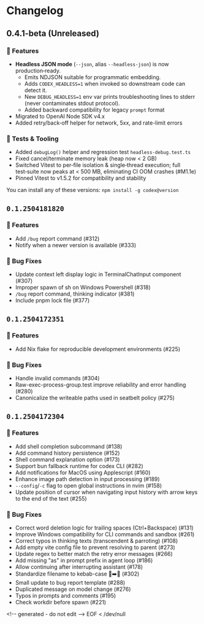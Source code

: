 # Changelog

## 0.4.1-beta (Unreleased)

### 🚀 Features

- **Headless JSON mode** (`--json`, alias `--headless-json`) is now production‑ready.
  - Emits NDJSON suitable for programmatic embedding.
  - Adds `CODEX_HEADLESS=1` when invoked so downstream code can detect it.
  - New `DEBUG_HEADLESS=1` env var prints troubleshooting lines to stderr
    (never contaminates stdout protocol).
  - Added backward compatibility for legacy `prompt` format
- Migrated to OpenAI Node SDK v4.x
- Added retry/back‑off helper for network, 5xx, and rate-limit errors

### 🧪 Tests & Tooling

- Added `debugLog()` helper and regression test `headless-debug.test.ts`
- Fixed cancel/terminate memory leak (heap now < 2 GB)
- Switched Vitest to per‑file isolation & single‑thread execution; full
  test‑suite now peaks at < 500 MB, eliminating CI OOM crashes (#M1.1e)
- Pinned Vitest to v1.5.2 for compatibility and stability


You can install any of these versions: `npm install -g codex@version`

## `0.1.2504181820`

### 🚀 Features

- Add `/bug` report command (#312)
- Notify when a newer version is available (#333)

### 🐛 Bug Fixes

- Update context left display logic in TerminalChatInput component (#307)
- Improper spawn of sh on Windows Powershell (#318)
- `/bug` report command, thinking indicator (#381)
- Include pnpm lock file (#377)

## `0.1.2504172351`

### 🚀 Features

- Add Nix flake for reproducible development environments (#225)

### 🐛 Bug Fixes

- Handle invalid commands (#304)
- Raw-exec-process-group.test improve reliability and error handling (#280)
- Canonicalize the writeable paths used in seatbelt policy (#275)

## `0.1.2504172304`

### 🚀 Features

- Add shell completion subcommand (#138)
- Add command history persistence (#152)
- Shell command explanation option (#173)
- Support bun fallback runtime for codex CLI (#282)
- Add notifications for MacOS using Applescript (#160)
- Enhance image path detection in input processing (#189)
- `--config`/`-c` flag to open global instructions in nvim (#158)
- Update position of cursor when navigating input history with arrow keys to the end of the text (#255)

### 🐛 Bug Fixes

- Correct word deletion logic for trailing spaces (Ctrl+Backspace) (#131)
- Improve Windows compatibility for CLI commands and sandbox (#261)
- Correct typos in thinking texts (transcendent & parroting) (#108)
- Add empty vite config file to prevent resolving to parent (#273)
- Update regex to better match the retry error messages (#266)
- Add missing "as" in prompt prefix in agent loop (#186)
- Allow continuing after interrupting assistant (#178)
- Standardize filename to kebab-case 🐍➡️🥙 (#302)
- Small update to bug report template (#288)
- Duplicated message on model change (#276)
- Typos in prompts and comments (#195)
- Check workdir before spawn (#221)

<\!-- generated - do not edit -->
EOF < /dev/null